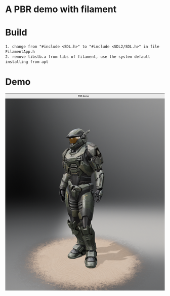 # A PBR demo with filament

# Build 
```
1. change from "#include <SDL.h>" to "#include <SDL2/SDL.h>" in file FilamentApp.h
2. remove libstb.a from libs of filament, use the system default installing from apt
```

# Demo
<img src="images/demo.png" alt="Demo" title="PBR Demo">